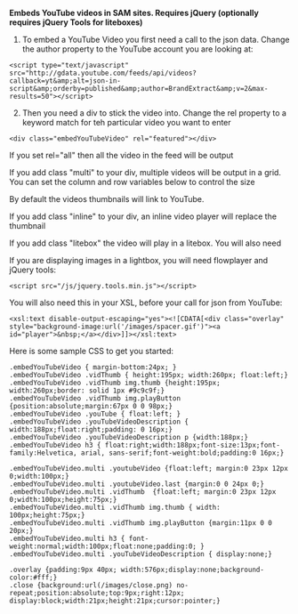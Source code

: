 **Embeds YouTube videos in SAM sites. Requires jQuery (optionally requires jQuery Tools for liteboxes)**

1) To embed a YouTube Video you first need a call to the json data. Change the 
author property to the YouTube account you are looking at:

`<script type="text/javascript" src="http://gdata.youtube.com/feeds/api/videos?callback=yt&amp;alt=json-in-script&amp;orderby=published&amp;author=BrandExtract&amp;v=2&max-results=50"></script>`

2) Then you need a div to stick the video into. Change the rel property to 
a keyword match for teh particular video you want to enter

`<div class="embedYouTubeVideo" rel="featured"></div>`

If you set rel="all" then all the video in the feed will be output

If you add class "multi" to your div, multiple videos will be output in a grid.
You can set the column and row variables below to control the size

By default the videos thumbnails will link to YouTube.

If you add class "inline" to your div, an inline video player will replace the thumbnail

If you add class "litebox" the video will play in a litebox. You will also need 

If you are displaying images in a lightbox, you will need flowplayer and jQuery tools:

`<script src="/js/jquery.tools.min.js"></script>`

You will also need this in your XSL, before your call for json from YouTube:

`<xsl:text disable-output-escaping="yes"><![CDATA[<div class="overlay" style="background-image:url('/images/spacer.gif')"><a id="player">&nbsp;</a></div>]]></xsl:text>`

Here is some sample CSS to get you started:

    .embedYouTubeVideo { margin-bottom:24px; }
    .embedYouTubeVideo .vidThumb { height:195px; width:260px; float:left;}
    .embedYouTubeVideo .vidThumb img.thumb {height:195px; width:260px;border: solid 1px #9c9c9f;}
    .embedYouTubeVideo .vidThumb img.playButton {position:absolute;margin:67px 0 0 98px;}
    .embedYouTubeVideo .youTube { float:left; }
    .embedYouTubeVideo .youTubeVideoDescription { width:188px;float:right;padding: 0 16px;}
    .embedYouTubeVideo .youTubeVideoDescription p {width:188px;}
    .embedYouTubeVideo h3 { float:right;width:188px;font-size:13px;font-family:Helvetica, arial, sans-serif;font-weight:bold;padding:0 16px;}
    
    .embedYouTubeVideo.multi .youtubeVideo {float:left; margin:0 23px 12px 0;width:100px;}
    .embedYouTubeVideo.multi .youtubeVideo.last {margin:0 0 24px 0;}
    .embedYouTubeVideo.multi .vidThumb  {float:left; margin:0 23px 12px 0;width:100px;height:75px;}
    .embedYouTubeVideo.multi .vidThumb img.thumb { width: 100px;height:75px;}
    .embedYouTubeVideo.multi .vidThumb img.playButton {margin:11px 0 0 20px;}
    .embedYouTubeVideo.multi h3 { font-weight:normal;width:100px;float:none;padding:0; }
    .embedYouTubeVideo.multi .youTubeVideoDescription { display:none;}
    
    .overlay {padding:9px 40px;	width:576px;display:none;background-color:#fff;}
    .close {background:url(/images/close.png) no-repeat;position:absolute;top:9px;right:12px; display:block;width:21px;height:21px;cursor:pointer;}